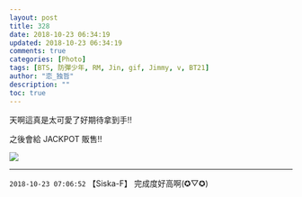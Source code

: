```yaml
---
layout: post
title: 328
date: 2018-10-23 06:34:19
updated: 2018-10-23 06:34:19
comments: true
categories: [Photo]
tags: [BTS, 防彈少年, RM, Jin, gif, Jimmy, v, BT21]
author: "恋_独哲"
description: ""
toc: true
---
```


<p>天啊這真是太可愛了好期待拿到手!!</p> 
<p>之後會給 JACKPOT 販售!!</p>

![](https://raw.githubusercontent.com/alicewish/maple50821/master/img_YW5MWVN1NEpoZFZFaFdqOTVTMERsd2grZzNDQ2JScGJSeVFUTXN3disyQ0NYMFdMOWcrUDhRPT0.gif)

---

`2018-10-23 07:06:52` 【Siska-F】 完成度好高啊(✪▽✪)
